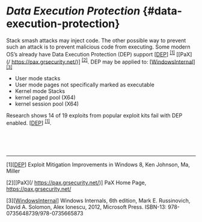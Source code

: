 <!--- @file
  README.md for Data Execution Protection

  Copyright (c) 2018, Intel Corporation. All rights reserved.<BR>

  Redistribution and use in source (original document form) and 'compiled'
  forms (converted to PDF, epub, HTML and other formats) with or without
  modification, are permitted provided that the following conditions are met:

  1) Redistributions of source code (original document form) must retain the
     above copyright notice, this list of conditions and the following
     disclaimer as the first lines of this file unmodified.

  2) Redistributions in compiled form (transformed to other DTDs, converted to
     PDF, epub, HTML and other formats) must reproduce the above copyright
     notice, this list of conditions and the following disclaimer in the
     documentation and/or other materials provided with the distribution.

  THIS DOCUMENTATION IS PROVIDED BY TIANOCORE PROJECT "AS IS" AND ANY EXPRESS OR
  IMPLIED WARRANTIES, INCLUDING, BUT NOT LIMITED TO, THE IMPLIED WARRANTIES OF
  MERCHANTABILITY AND FITNESS FOR A PARTICULAR PURPOSE ARE DISCLAIMED. IN NO
  EVENT SHALL TIANOCORE PROJECT  BE LIABLE FOR ANY DIRECT, INDIRECT, INCIDENTAL,
  SPECIAL, EXEMPLARY, OR CONSEQUENTIAL DAMAGES (INCLUDING, BUT NOT LIMITED TO,
  PROCUREMENT OF SUBSTITUTE GOODS OR SERVICES; LOSS OF USE, DATA, OR PROFITS;
  OR BUSINESS INTERRUPTION) HOWEVER CAUSED AND ON ANY THEORY OF LIABILITY,
  WHETHER IN CONTRACT, STRICT LIABILITY, OR TORT (INCLUDING NEGLIGENCE OR
  OTHERWISE) ARISING IN ANY WAY OUT OF THE USE OF THIS DOCUMENTATION, EVEN IF
  ADVISED OF THE POSSIBILITY OF SUCH DAMAGE.

-->
# _Data Execution Protection_ {#data-execution-protection}

Stack smash attacks may inject code. The other possible way to prevent such an attack is to prevent malicious code from executing. Some modern OS’s already have Data Execution Protection (DEP) support [[DEP](http://media.blackhat.com/bh-us-12/Briefings/M_Miller/BH_US_12_Miller_Exploit_Mitigation_Slides.pdf )] <sup>[[1]](#footnote1)</sup> [[PaX](/ https://pax.grsecurity.net/)] <sup>[[2]](#footnote2)</sup>. DEP may be applied to: [[WindowsInternal](https://www.amazon.com/Windows-Internals-Part-Developer-Reference/dp/0735648735 )]<sup>[[3]](#footnote3)</sup>  

*   User mode stacks
*   User mode pages not specifically marked as executable
*   Kernel mode Stacks
*   kernel paged pool (X64)
*   kernel session pool (X64)

Research shows 14 of 19 exploits from popular exploit kits fail with DEP enabled. [[DEP](http://media.blackhat.com/bh-us-12/Briefings/M_Miller/BH_US_12_Miller_Exploit_Mitigation_Slides.pdf )] <sup>[[1]](#footnote1)</sup>.

<BR>
<BR>
<BR>
<hr>





<a name="footnote1">[1]</a>[[DEP](http://media.blackhat.com/bh-us-12/Briefings/M_Miller/BH_US_12_Miller_Exploit_Mitigation_Slides.pdf )] Exploit Mitigation Improvements in Windows 8, Ken Johnson, Ma, Miller

<a name="footnote2">[2]</a>[[PaX](/ https://pax.grsecurity.net/)] PaX Home Page, https://pax.grsecurity.net/

<a name="footnote3">[3]</a>[[WindowsInternal](https://www.amazon.com/Windows-Internals-Part-Developer-Reference/dp/0735648735 )] Windows Internals, 6th edition, Mark E. Russinovich, David A. Solomon, Alex Ionescu, 2012, Microsoft Press. ISBN-13: 978-0735648739/978-0735665873


